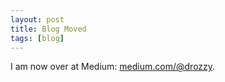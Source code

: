 ```yaml
---
layout: post
title: Blog Moved
tags: [blog]
---
```


I am now over at Medium: [medium.com/@drozzy](https://medium.com/@drozzy). 
